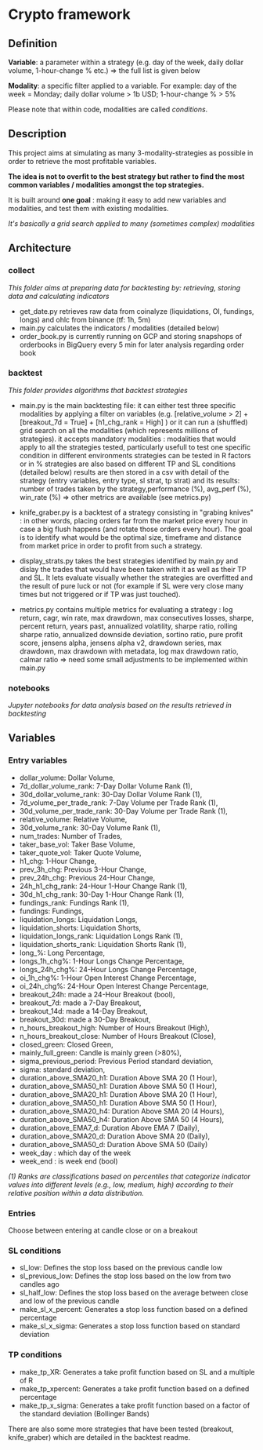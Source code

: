 # Crypto framework

## Definition
**Variable**: a parameter within a strategy (e.g. day of the week, daily dollar volume, 1-hour-change % etc.) => the full list is given below

**Modality**: a specific filter applied to a variable. For example: day of the week = Monday; daily dollar volume > 1b USD; 1-hour-change % > 5%

Please note that within code, modalities are called *conditions*. 

## Description
This project aims at simulating as many 3-modality-strategies as possible in order to retrieve the most profitable variables.

**The idea is not to overfit to the best strategy but rather to find the most common variables / modalities amongst the top strategies.**

It is built around **one goal** : making it easy to add new variables and modalities, and test them with existing modalities.

*It's basically a grid search applied to many (sometimes complex) modalities*

## Architecture
### collect 
*This folder aims at preparing data for backtesting by: retrieving, storing data and calculating indicators*

- get_date.py retrieves raw data from coinalyze (liquidations, OI, fundings, longs) and ohlc from binance (tf: 1h, 5m)
- main.py calculates the indicators / modalities (detailed below)
- order_book.py is currently running on GCP and storing snapshops of orderbooks in BigQuery every 5 min for later analysis regarding order book 

### backtest
*This folder provides algorithms that backtest strategies*

- main.py is the main backtesting file: 
  it can either test three specific modalities by applying a filter on variables (e.g. [relative_volume > 2] + [breakout_7d = True] + [h1_chg_rank = High] ) or it can run a (shuffled) grid search on all the modalities (which represents millions of strategies).
  it accepts mandatory modalities : modalities that would apply to all the strategies tested, particularly usefull to test one specific condition in different environments
  strategies can be tested in R factors or in %
  strategies are also based on different TP and SL conditions (detailed below)
  results are then stored in a csv with detail of the strategy (entry variables, entry type, sl strat, tp strat) and its results: number of trades taken by the strategy,performance (%), avg_perf (%), win_rate (%) => other metrics are available (see metrics.py)

- knife_graber.py is a backtest of a strategy consisting in "grabing knives" : in other words, placing orders far from the market price every hour in case a big flush happens (and rotate those orders every hour). The goal is to identify what would be the optimal size, timeframe and distance from market price in order to profit from such a strategy. 
  
- display_strats.py takes the best strategies identified by main.py and dislay the trades that would have been taken with it as well as their TP and SL. It lets evaluate visually whether the strategies are overfitted and the result of pure luck or not (for example if SL were very close many times but not triggered or if TP was just touched).

- metrics.py contains multiple metrics for evaluating a strategy : log return, cagr, win rate, max drawdown, max consecutives losses, sharpe, percent return, years past, annualized volatility, sharpe ratio, rolling sharpe ratio, annualized downside deviation, sortino ratio, pure profit score, jensens alpha, jensens alpha v2, drawdown series, max drawdown, max drawdown with metadata, log max drawdown ratio, calmar ratio
  => need some small adjustments to be implemented within main.py

### notebooks
*Jupyter notebooks for data analysis based on the results retrieved in backtesting*


## Variables
### Entry variables 
- dollar_volume: Dollar Volume,
- 7d_dollar_volume_rank: 7-Day Dollar Volume Rank (1),
- 30d_dollar_volume_rank: 30-Day Dollar Volume Rank (1),
- 7d_volume_per_trade_rank: 7-Day Volume per Trade Rank (1),
- 30d_volume_per_trade_rank: 30-Day Volume per Trade Rank (1),
- relative_volume: Relative Volume,
- 30d_volume_rank: 30-Day Volume Rank (1),
- num_trades: Number of Trades,
- taker_base_vol: Taker Base Volume,
- taker_quote_vol: Taker Quote Volume,
- h1_chg: 1-Hour Change,
- prev_3h_chg: Previous 3-Hour Change,
- prev_24h_chg: Previous 24-Hour Change,
- 24h_h1_chg_rank: 24-Hour 1-Hour Change Rank (1),
- 30d_h1_chg_rank: 30-Day 1-Hour Change Rank (1),
- fundings_rank: Fundings Rank (1),
- fundings: Fundings,
- liquidation_longs: Liquidation Longs,
- liquidation_shorts: Liquidation Shorts,
- liquidation_longs_rank: Liquidation Longs Rank (1),
- liquidation_shorts_rank: Liquidation Shorts Rank (1),
- long_%: Long Percentage,
- longs_1h_chg%: 1-Hour Longs Change Percentage,
- longs_24h_chg%: 24-Hour Longs Change Percentage,
- oi_1h_chg%: 1-Hour Open Interest Change Percentage,
- oi_24h_chg%: 24-Hour Open Interest Change Percentage,
- breakout_24h: made a 24-Hour Breakout (bool),
- breakout_7d: made a 7-Day Breakout,
- breakout_14d: made a 14-Day Breakout,
- breakout_30d: made a 30-Day Breakout,
- n_hours_breakout_high: Number of Hours Breakout (High),
- n_hours_breakout_close: Number of Hours Breakout (Close),
- closed_green: Closed Green,
- mainly_full_green: Candle is mainly green (>80%),
- sigma_previous_period: Previous Period standard deviation,
- sigma: standard deviation,
- duration_above_SMA20_h1: Duration Above SMA 20 (1 Hour),
- duration_above_SMA50_h1: Duration Above SMA 50 (1 Hour),
- duration_above_SMA20_h1: Duration Above SMA 20 (1 Hour),
- duration_above_SMA50_h1: Duration Above SMA 50 (1 Hour),
- duration_above_SMA20_h4: Duration Above SMA 20 (4 Hours),
- duration_above_SMA50_h4: Duration Above SMA 50 (4 Hours),
- duration_above_EMA7_d: Duration Above EMA 7 (Daily),
- duration_above_SMA20_d: Duration Above SMA 20 (Daily),
- duration_above_SMA50_d: Duration Above SMA 50 (Daily)
- week_day : which day of the week
- week_end : is week end (bool)


*(1) Ranks are classifications based on percentiles that categorize indicator values into different levels (e.g., low, medium, high) according to their relative position within a data distribution.*

### Entries
Choose between entering at candle close or on a breakout

### SL conditions
- sl_low: Defines the stop loss based on the previous candle low 
- sl_previous_low: Defines the stop loss based on the low from two candles ago
- sl_half_low: Defines the stop loss based on the average between close and low of the previous candle
- make_sl_x_percent: Generates a stop loss function based on a defined percentage
- make_sl_x_sigma: Generates a stop loss function based on standard deviation

### TP conditions
- make_tp_XR: Generates a take profit function based on SL and a multiple of R
- make_tp_xpercent: Generates a take profit function based on a defined percentage
- make_tp_x_sigma: Generates a take profit function based on a factor of the standard deviation (Bollinger Bands)









There are also some more strategies that have been tested (breakout, knife_graber) which are detailed in the backtest readme. 
